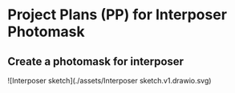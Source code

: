 # Project Plans (PP) for Interposer Photomask

## Create a photomask for interposer

![Interposer sketch](./assets/Interposer sketch.v1.drawio.svg)



